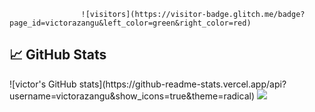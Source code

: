                     ![visitors](https://visitor-badge.glitch.me/badge?page_id=victorazangu&left_color=green&right_color=red)





## 📈 GitHub Stats
<div>
  ![victor's GitHub stats](https://github-readme-stats.vercel.app/api?username=victorazangu&show_icons=true&theme=radical)
  <img src="https://github-readme-stats.vercel.app/api/top-langs/?username=victorazangu&layout=compact&show_icons=true&theme=vue" />
</div>
